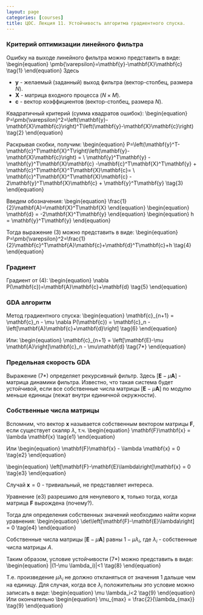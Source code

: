 ```yaml
---
layout: page
categories: [courses]
title: ЦОС. Лекция 11. Устойчивость алгоритма градиентного спуска.
---
```


### Критерий оптимизации линейного фильтра

Ошибку на выходе линейного фильтра можно представить в виде:
\begin{equation}
\pmb{\varepsilon}=\mathbf{y}-\mathbf{X}\mathbf{c} \tag{1}
\end{equation}
Здесь 
* $\mathbf{y}$ - желаемый (заданный) выход фильтра (вектор-столбец, размера $N$).
* $\mathbf{X}$ - матрица входного процесса ($N\times M$).
* $\mathbf{c}$ - вектор коэффициентов (вектор-столбец, размера $N$).

Квадратичный критерий (сумма квадратов ошибок):
\begin{equation}
P=\pmb{\varepsilon}^2=\left(\mathbf{y}-\mathbf{X}\mathbf{c}\right)^T\left(\mathbf{y}-\mathbf{X}\mathbf{c}\right) \tag{2}
\end{equation}

Раскрывая скобки, получим:
\begin{equation}
P=\left(\mathbf{y}^T-\mathbf{c}^T\mathbf{X}^T\right)\left(\mathbf{y}-\mathbf{X}\mathbf{c}\right) = \\
\mathbf{y}^T\mathbf{y} - \mathbf{y}^T\mathbf{X}\mathbf{c} -\mathbf{c}^T\mathbf{X}^T\mathbf{y} + \mathbf{c}^T\mathbf{X}^T\mathbf{X}\mathbf{c}= \\ 
\mathbf{c}^T\mathbf{X}^T\mathbf{X}\mathbf{c} - 2\mathbf{y}^T\mathbf{X}\mathbf{c} + \mathbf{y}^T\mathbf{y}
\tag{3}
\end{equation}

Введем обозначения:
\begin{equation}
\frac{1}{2}\mathbf{A}=\mathbf{X}^T\mathbf{X}
\end{equation}
\begin{equation}
\mathbf{d} = -2\mathbf{X}^T\mathbf{y}
\end{equation}
\begin{equation}
h = \mathbf{y}^T\mathbf{y}
\end{equation}

Тогда выражение (3) можно представить в виде:
\begin{equation}
P=\pmb{\varepsilon}^2=\frac{1}{2}\mathbf{c}^T\mathbf{A}\mathbf{c}+\mathbf{d}^T\mathbf{c}+h \tag{4}
\end{equation}

### Градиент

Градиент от (4):
\begin{equation}
\nabla P(\mathbf{c})=\mathbf{A}\mathbf{c}+\mathbf{d} \tag{5}
\end{equation}

### GDA алгоритм

Метод градиентного спуска:
\begin{equation}
\mathbf{c}_{n+1} = \mathbf{c}_n - \mu \nabla P(\mathbf{c}) = \mathbf{c}_n - \left[\mathbf{A}\mathbf{c}+\mathbf{d}\right] \tag{6}
\end{equation}

Или:
\begin{equation}
\mathbf{c}_{n+1} = \left[\mathbf{E}-\mu \mathbf{A}\right]\mathbf{c}_n - \mu\mathbf{d}  \tag{7*}
\end{equation}

### Предельная скорость GDA

Выражение (7*) определяет рекурсивный фильтр. Здесь $\left[\mathbf{E}-\mu \mathbf{A}\right]$ - матрица динамики фильтра. 
Известно, что такая система будет устойчивой, если все собственные числа матрицы $\left[\mathbf{E}-\mu \mathbf{A}\right]$ по модулю меньше единицы (лежат внутри единичной окружности).

### Собственные числа матрицы

Вспомним, что вектор $\mathbf{x}$ называется собственным вектором матрицы $\mathbf{F}$, если существует скаляр $\lambda$, т.ч.
\begin{equation}
\mathbf{F}\mathbf{x} = \lambda \mathbf{x} \tag{e1}
\end{equation}

Или 
\begin{equation}
\mathbf{F}\mathbf{x} - \lambda \mathbf{x} = 0 \tag{e2}
\end{equation}

\begin{equation}
\left[\mathbf{F}-\mathbf{E}\lambda\right]\mathbf{x} = 0 \tag{e3}
\end{equation}

Случай $\mathbf{x}=0$ - тривиальный, не представляет интереса.

Уравнение (e3) разрешимо для ненулевого $\mathbf{x}$, только тогда, когда матрица $\mathbf{F}$ вырождена (почему?).

Тогда для определения собственных значений необходимо найти корни уравнения:
\begin{equation}
\det\left[\mathbf{F}-\mathbf{E}\lambda\right] = 0 \tag{e4}
\end{equation}

Собственные числа матрицы $\left[\mathbf{E}-\mu \mathbf{A}\right]$ равны $1-\mu \lambda_i$, где $\lambda_i$ - собственные числа матрицы $A$. 

Таким образом, условие устойчивости (7*) можно представить в виде:
\begin{equation}
|(1-\mu \lambda_i)|<1 \tag{8}
\end{equation}

Т.е. произведение $\mu \lambda_i$ не должно откланяться от значения $1$ дальше чем на единицу. Для случая, когда все $\lambda_i$ положительны это условие можно записать в виде:
\begin{equation}
\mu \lambda_i<2 \tag{9}
\end{equation}
Или окончательно
\begin{equation}
\mu_{max} = \frac{2}{\lambda_{max}} \tag{9}
\end{equation}

